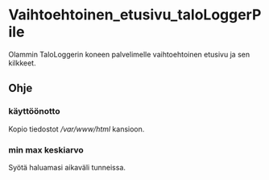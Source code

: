 # Vaihtoehtoinen_etusivu_taloLoggerPile
Olammin TaloLoggerin koneen palvelimelle vaihtoehtoinen etusivu ja sen kilkkeet.
## Ohje
### käyttöönotto
Kopio tiedostot */var/www/html* kansioon.
### min max keskiarvo
Syötä haluamasi aikaväli tunneissa.
